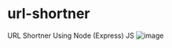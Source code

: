 # url-shortner
URL Shortner Using Node (Express) JS
![image](https://user-images.githubusercontent.com/79495831/170849742-562f6388-de13-44ac-8d7d-af65bdbe4f86.png)
